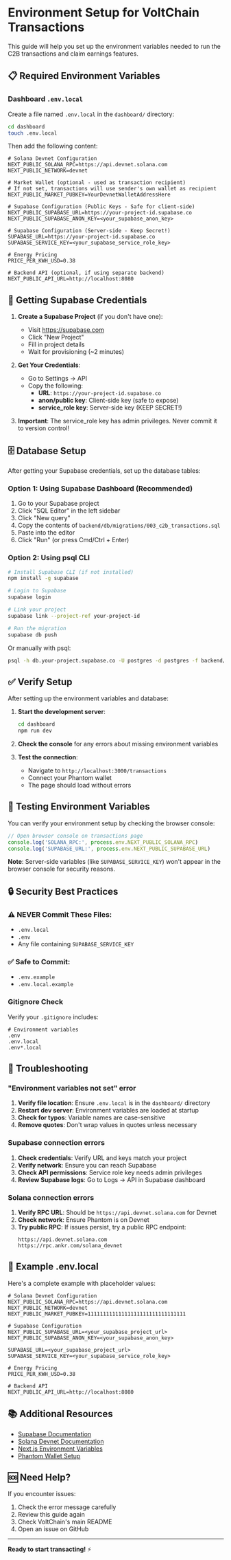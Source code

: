 # Environment Setup for VoltChain Transactions

This guide will help you set up the environment variables needed to run the C2B transactions and claim earnings features.

## 📋 Required Environment Variables

### Dashboard `.env.local`

Create a file named `.env.local` in the `dashboard/` directory:

```bash
cd dashboard
touch .env.local
```

Then add the following content:

```env
# Solana Devnet Configuration
NEXT_PUBLIC_SOLANA_RPC=https://api.devnet.solana.com
NEXT_PUBLIC_NETWORK=devnet

# Market Wallet (optional - used as transaction recipient)
# If not set, transactions will use sender's own wallet as recipient
NEXT_PUBLIC_MARKET_PUBKEY=YourDevnetWalletAddressHere

# Supabase Configuration (Public Keys - Safe for client-side)
NEXT_PUBLIC_SUPABASE_URL=https://your-project-id.supabase.co
NEXT_PUBLIC_SUPABASE_ANON_KEY=<your_supabase_anon_key>

# Supabase Configuration (Server-side - Keep Secret!)
SUPABASE_URL=https://your-project-id.supabase.co
SUPABASE_SERVICE_KEY=<your_supabase_service_role_key>

# Energy Pricing
PRICE_PER_KWH_USD=0.38

# Backend API (optional, if using separate backend)
NEXT_PUBLIC_API_URL=http://localhost:8080
```

## 🔐 Getting Supabase Credentials

1. **Create a Supabase Project** (if you don't have one):
   - Visit https://supabase.com
   - Click "New Project"
   - Fill in project details
   - Wait for provisioning (~2 minutes)

2. **Get Your Credentials**:
   - Go to Settings → API
   - Copy the following:
     - **URL**: `https://your-project-id.supabase.co`
     - **anon/public key**: Client-side key (safe to expose)
     - **service_role key**: Server-side key (KEEP SECRET!)

3. **Important**: The service_role key has admin privileges. Never commit it to version control!

## 🗄️ Database Setup

After getting your Supabase credentials, set up the database tables:

### Option 1: Using Supabase Dashboard (Recommended)

1. Go to your Supabase project
2. Click "SQL Editor" in the left sidebar
3. Click "New query"
4. Copy the contents of `backend/db/migrations/003_c2b_transactions.sql`
5. Paste into the editor
6. Click "Run" (or press Cmd/Ctrl + Enter)

### Option 2: Using psql CLI

```bash
# Install Supabase CLI (if not installed)
npm install -g supabase

# Login to Supabase
supabase login

# Link your project
supabase link --project-ref your-project-id

# Run the migration
supabase db push
```

Or manually with psql:

```bash
psql -h db.your-project.supabase.co -U postgres -d postgres -f backend/db/migrations/003_c2b_transactions.sql
```

## ✅ Verify Setup

After setting up the environment variables and database:

1. **Start the development server**:
   ```bash
   cd dashboard
   npm run dev
   ```

2. **Check the console** for any errors about missing environment variables

3. **Test the connection**:
   - Navigate to `http://localhost:3000/transactions`
   - Connect your Phantom wallet
   - The page should load without errors

## 🧪 Testing Environment Variables

You can verify your environment setup by checking the browser console:

```javascript
// Open browser console on transactions page
console.log('SOLANA_RPC:', process.env.NEXT_PUBLIC_SOLANA_RPC)
console.log('SUPABASE_URL:', process.env.NEXT_PUBLIC_SUPABASE_URL)
```

**Note**: Server-side variables (like `SUPABASE_SERVICE_KEY`) won't appear in the browser console for security reasons.

## 🔒 Security Best Practices

### ⚠️ NEVER Commit These Files:
- `.env.local`
- `.env`
- Any file containing `SUPABASE_SERVICE_KEY`

### ✅ Safe to Commit:
- `.env.example`
- `.env.local.example`

### Gitignore Check

Verify your `.gitignore` includes:

```gitignore
# Environment variables
.env
.env.local
.env*.local
```

## 🐛 Troubleshooting

### "Environment variables not set" error

1. **Verify file location**: Ensure `.env.local` is in the `dashboard/` directory
2. **Restart dev server**: Environment variables are loaded at startup
3. **Check for typos**: Variable names are case-sensitive
4. **Remove quotes**: Don't wrap values in quotes unless necessary

### Supabase connection errors

1. **Check credentials**: Verify URL and keys match your project
2. **Verify network**: Ensure you can reach Supabase
3. **Check API permissions**: Service role key needs admin privileges
4. **Review Supabase logs**: Go to Logs → API in Supabase dashboard

### Solana connection errors

1. **Verify RPC URL**: Should be `https://api.devnet.solana.com` for Devnet
2. **Check network**: Ensure Phantom is on Devnet
3. **Try public RPC**: If issues persist, try a public RPC endpoint:
   ```
   https://api.devnet.solana.com
   https://rpc.ankr.com/solana_devnet
   ```

## 📝 Example .env.local

Here's a complete example with placeholder values:

```env
# Solana Devnet Configuration
NEXT_PUBLIC_SOLANA_RPC=https://api.devnet.solana.com
NEXT_PUBLIC_NETWORK=devnet
NEXT_PUBLIC_MARKET_PUBKEY=11111111111111111111111111111111

# Supabase Configuration
NEXT_PUBLIC_SUPABASE_URL=<your_supabase_project_url>
NEXT_PUBLIC_SUPABASE_ANON_KEY=<your_supabase_anon_key>

SUPABASE_URL=<your_supabase_project_url>
SUPABASE_SERVICE_KEY=<your_supabase_service_role_key>

# Energy Pricing
PRICE_PER_KWH_USD=0.38

# Backend API
NEXT_PUBLIC_API_URL=http://localhost:8080
```

## 📚 Additional Resources

- [Supabase Documentation](https://supabase.com/docs)
- [Solana Devnet Documentation](https://docs.solana.com/clusters#devnet)
- [Next.js Environment Variables](https://nextjs.org/docs/basic-features/environment-variables)
- [Phantom Wallet Setup](https://phantom.app/download)

## 🆘 Need Help?

If you encounter issues:

1. Check the error message carefully
2. Review this guide again
3. Check VoltChain's main README
4. Open an issue on GitHub

---

**Ready to start transacting!** ⚡

